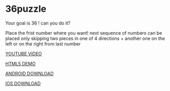 # 36puzzle
Your goal  is 36 ! can you do it?

Place the frist number where you want!
next sequence of numbers  can be placed only  skipping two pieces  in one of 4 directions + another one  on the left or  on the right from last number

[YOUTUBE VIDEO](https://www.youtube.com/watch?v=REEol6ddx6c&feature=youtu.be)

[HTML5 DEMO](https://www.scirra.com/arcade/puzzle-games/36-game-33934)

[ANDROID DOWNLOAD](https://play.google.com/store/apps/details?id=com.funonzia.game36)

[IOS DOWNLOAD](https://itunes.apple.com/us/app/bounce-balls-game/id1431333138?l=it&ls=1&mt=8)
